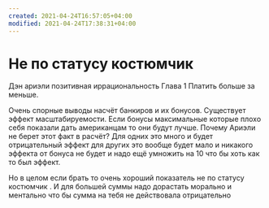 ```yaml
---
created: 2021-04-24T16:57:05+04:00
modified: 2021-04-24T17:38:31+04:00
---
```


# Не по статусу костюмчик

Дэн ариэли позитивная иррациональность 
Глава 1
Платить больше за меньше. 

Очень спорные выводы насчёт банкиров и их бонусов. Существует эффект масштабируемости. Если бонусы максимальные которые плохо себя показали дать американцам то они будут лучше.
Почему Ариэли не берет этот факт в расчёт? Для одних это много и будет отрицательный эффект для других это вообще будет мало и никакого эффекта от бонуса не будет и надо ещё умножить на 10 что бы хоть как то был эффект.

Но в целом если брать то очень хороший показатель не по статусу костюмчик . И для большей суммы надо дорастать морально и ментально что бы сумма на тебя не действовала отрицательно